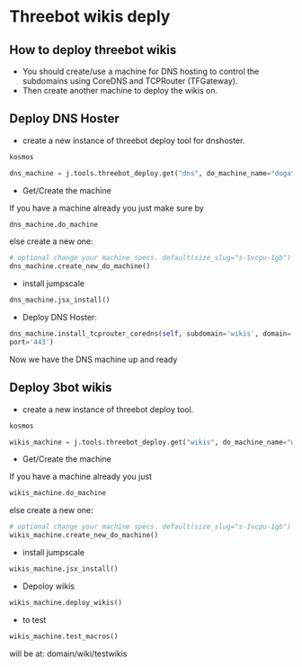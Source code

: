 # Threebot wikis deply

## How to deploy threebot wikis

- You should create/use a machine for DNS hosting to control the subdomains using CoreDNS and TCPRouter (TFGateway).
- Then create another machine  to deploy the wikis on.

## Deploy DNS Hoster

- create a new instance of threebot deploy tool for dnshoster.

```python
kosmos
```

```python
dns_machine = j.tools.threebot_deploy.get("dns", do_machine_name="dogateway", do_token="YOUR DIGITAL OCEAN TOKEN", do_project_name="codescalers", ssh_key="YOUR SSH KEY")
```

- Get/Create the machine

If you have a machine already you just make sure by

```python
dns_machine.do_machine
```

else create a new one:

```python
# optional change your machine specs. default(size_slug="s-1vcpu-1gb")
dns_machine.create_new_do_machine()
```

- install jumpscale

```python
dns_machine.jsx_install()
```

- Deploy DNS Hoster:

```python
dns_machine.install_tcprouter_coredns(self, subdomain='wikis', domain='web.grid.tf', wikis_machine_ip="YOUR MACHINE IP", wikis_machine_
port='443')
```

Now we have the DNS machine up and ready

## Deploy 3bot wikis

- create a new instance of threebot deploy tool.

```python
kosmos
```

```python
wikis_machine = j.tools.threebot_deploy.get("wikis", do_machine_name="wikis", do_token="YOUR DIGITAL OCEAN TOKEN", do_project_name="codescalers", ssh_key="YOUR SSH KEY")
```

- Get/Create the machine

If you have a machine already you just

```python
wikis_machine.do_machine
```

else create a new one:

```python
# optional change your machine specs. default(size_slug="s-1vcpu-1gb")
wikis_machine.create_new_do_machine()
```

- install jumpscale

```python
wikis_machine.jsx_install()
```

- Depoloy wikis

```python
wikis_machine.deploy_wikis()
```

- to test

```python
wikis_machine.test_macros()
```

will be at: domain/wiki/testwikis
